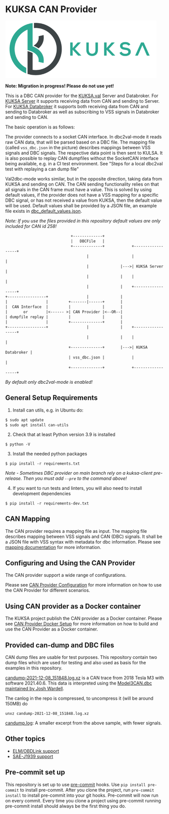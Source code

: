 # KUKSA CAN Provider
![KUKSA Logo](./doc/img/logo.png)


**Note: Migration in progress! Please do not use yet!**

This is a DBC CAN provider for the
[KUKSA.val](https://raw.githubusercontent.com/eclipse-kuksa/kuksa-can-provider/main/doc/img/logo.png) Server and Databroker.
For [KUKSA Server](https://github.com/boschglobal/kuksa.val/tree/master/kuksa-val-server)
it supports receiving data from CAN and sending to Server.
For [KUKSA Databroker](https://github.com/boschglobal/kuksa.val/tree/master/kuksa_databroker)
it supports both receiving data from CAN and sending to Databroker as well as subscribing to VSS signals in Databroker
and sending to CAN.

The basic operation is as follows:

The provider connects to a socket CAN interface. In dbc2val-mode it reads raw CAN data, that will be parsed based on a DBC file.
The mapping file (called `vss_dbc.json` in the picture) describes mappings between VSS signals and DBC signals.
The respective data point is then sent to KULSA.
It is also possible to replay CAN dumpfiles without the SocketCAN interface being available, e.g. in a CI test environment.
See "Steps for a local dbc2val test with replaying a can dump file"

Val2dbc-mode works similar, but in the opposite direction, taking data from KUKSA and sending on CAN.
The CAN sending functionality relies on that all signals in the CAN frame must have a value.
This is solved by using default values, if the provider does not have a VSS mapping for a specific DBC signal,
or has not received a value from KUKSA, then the default value will be used.
Default values shall be provided by a JSON file, an example file exists in [dbc_default_values.json](dbc_default_values.json).

*Note: If you use the files provided in this repository default values are only included for CAN id 258!*

```console
                             +-------------+
                             |   DBCFile   |
                             +-------------+            +------------------+
                                    |                   |                  |
                                    |              |--->| KUKSA Server     |
                                    |              |    |                  |
                                    |              |    +------------------+
+-----------------+                 |              |
|                 |         +-------|------+       |
|  CAN Interface  |         |              |       |
|       or        |<------ >| CAN Provider |<--OR--|
| dumpfile replay |         |              |       |
|                 |         +--------------+       |
+-----------------+                 |              |    +------------------+
                                    |              |    |                  |
                            +--------------+       |--->| KUKSA Databroker |
                            | vss_dbc.json |            |                  |
                            +--------------+            +------------------+

```

*By default only dbc2val-mode is enabled!*



## General Setup Requirements

1. Install can utils, e.g. in Ubuntu do:

```console
$ sudo apt update
$ sudo apt install can-utils
```

2. Check that at least Python version 3.9 is installed

```console
$ python -V
```

3. Install the needed python packages

```console
$ pip install -r requirements.txt
```

*Note - Sometimes DBC provider on main branch rely on a kuksa-client pre-release. Then you must add `--pre` to the command above!*

4. If you want to run tests and linters, you will also need to install development dependencies

```console
$ pip install -r requirements-dev.txt
```

## CAN Mapping

The CAN provider requires a mapping file as input.
The mapping file describes mapping between VSS signals and CAN (DBC) signals.
It shall be a JSON file with VSS syntax with metadata for dbc information.
Please see [mapping documentation](mapping/mapping.md) for more information.

## Configuring and Using the CAN Provider

The CAN provider support a wide range of configurations.

Please see [CAN Provider Configuration](doc/configuration.md) for more information on how to use the
CAN Provider for different scenarios.

## Using CAN provider as a Docker container

The KUKSA project publish the CAN provider as a Docker container.
Please see [CAN Provider Docker Setup](doc/docker.md) for more information on how to build and use
the CAN Provider as a Docker container.


## Provided can-dump  and DBC files

CAN dump files are usable for test purposes. This repository contain two dump files which are used for testing and also used as basis for the examples in this repository.

[candump-2021-12-08_151848.log.xz](./candump-2021-12-08_151848.log.xz)
is a CAN trace from  2018 Tesla M3 with software 2021.40.6.
This data is interpreted using the [Model3CAN.dbc](./Model3CAN.dbc) [maintained by Josh Wardell](https://github.com/joshwardell/model3dbc).

The canlog in the repo is compressed, to uncompress it (will be around 150MB) do
```
unxz candump-2021-12-08_151848.log.xz
```

[candump.log](./candump.log):
A smaller excerpt from the above sample, with fewer signals.

## Other topics

* [ELM/OBDLink support](doc/elm.md)
* [SAE-J1939 support](doc/j1939.md)

## Pre-commit set up
This repository is set up to use [pre-commit](https://pre-commit.com/) hooks.
Use `pip install pre-commit` to install pre-commit.
After you clone the project, run `pre-commit install` to install pre-commit into your git hooks.
Pre-commit will now run on every commit.
Every time you clone a project using pre-commit running pre-commit install should always be the first thing you do.
